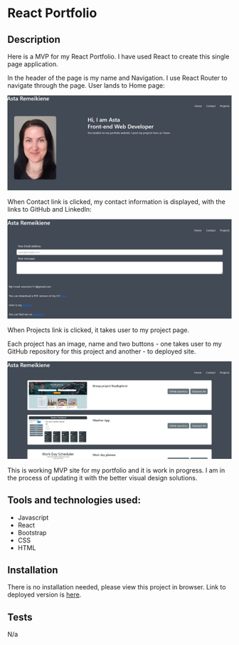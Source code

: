# React Portfolio

## Description

Here is a MVP for my React Portfolio. I have used React to create this single page application. 

In the header of the page is my name and Navigation. I use React Router to navigate through the page. User lands to Home page:

![home](./public/imgREADME/home.jpg)

When Contact link is clicked, my contact information is displayed, with the links to GitHub and LinkedIn:

![contact](./public/imgREADME/contact.jpg)

When Projects link is clicked, it takes user to my project page.

Each project has an image, name and two buttons - one takes user to my GitHub repository for this project and another - to deployed site. 

![projects](./public/imgREADME/projects.jpg)

This is working MVP site for my portfolio and it is work in progress. I am in the process of updating it with the better visual design solutions.


## Tools and technologies used:

- Javascript
- React
- Bootstrap
- CSS
- HTML


## Installation
There is no installation needed, please view this project in browser.
Link to deployed version is [here](https://astarem.github.io/react-portfolio/).

## Tests

N/a
